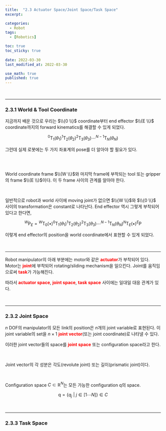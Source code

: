 ```yaml
---
title:  "2.3 Actuator Space/Joint Space/Task Space"
excerpt: 

categories:
  - Robot
tags:
  - [Robotics]

toc: true
toc_sticky: true
 
date: 2022-03-30
last_modified_at: 2022-03-30

use_math: true
published: true
---
```


<br>

***

### 2.3.1 World & Tool Coordinate

지금까지 배운 것으로 우리는 $\\{0 \\}$ coordinate부터 end effector $\\{E \\}$ coordinate까지의 forward kinematics를 해결할 수 있게 되었다.

$$
{}^{0}\textrm{T}_1(\theta_1) {}^{1}\textrm{T}_2(\theta_2){}{}^{2}\textrm{T}_3(\theta_3) \cdots {}^{N-1}\textrm{T}_N(\theta_N)
$$

그런데 실제 로봇에는 두 가지 좌표계의 pose를 더 알아야 할 필요가 있다.

<p align="center"><img src="/assets/image/robotics/ch2/2.14." width="" height="" title="" alt=""><br/></p>

<br>

World coordinate frame $\\{W \\}$와 마지막 frame에 부착되는 tool 또는 gripper의 frame $\\{E \\}$이다. 이 두 frame 사이의 관계를 알아야 한다.

<br>

일반적으로 robot과 world 사이에 moving joint가 없으면 $\\{W \\}$와 $\\{0 \\}$ 사이의 transformation은 constant로 나타난다. End effector 역시 그렇게 부착되어 있다고 한다면,

$$
{}^{W}\textrm{P}_E = {}^{W}\textrm{T}_0(\bullet){}^{0}\textrm{T}_1(\theta_1){}^{1}\textrm{T}_2(\theta_2){}^{2}\textrm{T}_3(\theta_3) \cdots {}^{N-1}\textrm{T}_N(\theta_N){}^{N}\textrm{T}_E(\bullet){}^{E}\textrm{P}
$$

이렇게 end effector의 position을 world coordinate에서 표현할 수 있게 되었다.

<br>

***

Robot manipulator의 아래 부분에는 motor와 같은 <span style="color:red">**actuator**</span>가 부착되어 있다. Motor는 <span style="color:red">**joint**</span>에 부착되어 rotating/sliding mechanism을 일으킨다. Joint를 움직임으로써 <span style="color:red">**task**</span>가 가능해진다.

따라서 <span style="color:red">**actuator space**</span>, <span style="color:red">**joint space**</span>, <span style="color:red">**task space**</span> 사이에는 일대일 대응 관계가 있다.

<br>

***

### 2.3.2 Joint Space

$n$ DOF의 manipulator의 모든 link의 position은 $n$개의 joint variable로 표현된다. 이 joint variable의 set을 $n \times 1$ <span style="color:red">**joint vector**</span>(또는 joint coordinate)로 나타낼 수 있다.

이러한 joint vector들의 space를 <span style="color:red">**joint space**</span> 또는 configuration space라고 한다.

<br>

Joint vector의 각 성분은 각도(revolute joint) 또는 길이(prismatic joint)이다.

<br>

Configuration space $C \subset \mathbb{R}^N$는 모든 가능한 configuration $\textrm{q}$의 space.

$$
\textrm{q} = \{q_j \ |\ j \in [1 \cdots N] \} \in C
$$

<br>

***

### 2.3.3 Task Space


